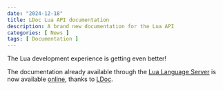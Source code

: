 ```yaml
---
date: "2024-12-18"
title: LDoc Lua API documentation
description: A brand new documentation for the Lua API
categories: [ News ]
tags: [ Documentation ]
---
```


The Lua development experience is getting even better!

The documentation already available through the [Lua Language Server](https://luals.github.io/) is now available [online](/docs/lua_master), thanks to [LDoc](https://lunarmodules.github.io/ldoc/).
